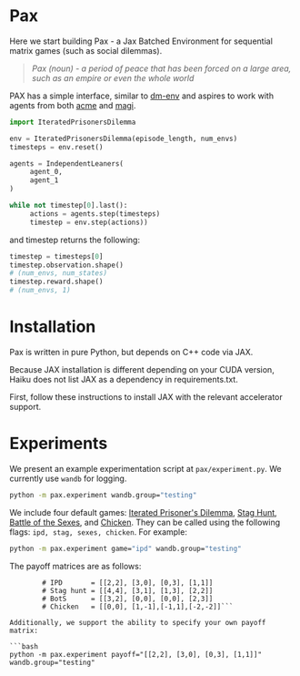 # Pax
Here we start building Pax - a Jax Batched Environment for sequential matrix games (such as social dilemmas).

> *Pax (noun) - a period of peace that has been forced on a large area, such as an empire or even the whole world*

PAX has a simple interface, similar to [dm-env](https://github.com/deepmind/dm_env) and aspires to work with agents from both [acme](https://github.com/deepmind/acme) and [magi](https://github.com/ethanluoyc/magi).

```python
import IteratedPrisonersDilemma

env = IteratedPrisonersDilemma(episode_length, num_envs)
timesteps = env.reset()

agents = IndependentLeaners(
     agent_0,
     agent_1
)

while not timestep[0].last():
     actions = agents.step(timesteps)
     timestep = env.step(actions))
```

and timestep returns the following:

```python
timestep = timesteps[0]
timestep.observation.shape()
# (num_envs, num_states)
timestep.reward.shape()
# (num_envs, 1)
```

# Installation
Pax is written in pure Python, but depends on C++ code via JAX.

Because JAX installation is different depending on your CUDA version, Haiku does not list JAX as a dependency in requirements.txt.

First, follow these instructions to install JAX with the relevant accelerator support.

# Experiments
We present an example experimentation script at `pax/experiment.py`. We currently use `wandb` for logging.

```bash 
python -m pax.experiment wandb.group="testing"
``` 

We include four default games: [Iterated Prisoner's Dilemma](https://en.wikipedia.org/wiki/Prisoner%27s_dilemma), [Stag Hunt](https://en.wikipedia.org/wiki/Stag_hunt), [Battle of the Sexes](https://en.wikipedia.org/wiki/Battle_of_the_sexes_(game_theory)), and [Chicken](https://en.wikipedia.org/wiki/Chicken_(game)). They can be called using the following flags: ```ipd, stag, sexes, chicken```. For example: 

```bash 
python -m pax.experiment game="ipd" wandb.group="testing"
``` 

The payoff matrices are as follows: 
```     #             CC      DC     CD     DD
        # IPD       = [[2,2], [3,0], [0,3], [1,1]]
        # Stag hunt = [[4,4], [3,1], [1,3], [2,2]]
        # BotS      = [[3,2], [0,0], [0,0], [2,3]]
        # Chicken   = [[0,0], [1,-1],[-1,1],[-2,-2]]``` 

Additionally, we support the ability to specify your own payoff matrix: 

```bash 
python -m pax.experiment payoff="[[2,2], [3,0], [0,3], [1,1]]"  wandb.group="testing"


